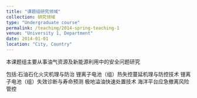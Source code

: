 ```yaml
---
title: "课题组研究领域"
collection: 研究领域
type: "Undergraduate course"
permalink: /teaching/2014-spring-teaching-1
venue: "University 1, Department"
date: 2014-01-01
location: "City, Country"
---
```


本课题组主要从事油气资源及新能源利用中的安全问题研究

包括:石油石化火灾机理与防治
锂离子电池（组）热失控蔓延机理与防控技术
锂离子电池（组）失效诊断与寿命预测
极地溢油快速处置技术
海洋平台应急撤离风险管控
